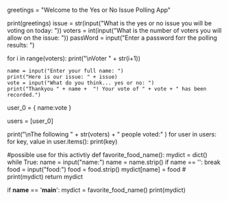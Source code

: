 greetings = "Welcome to the Yes or No Issue Polling App"

print(greetings)
issue = str(input("What is the yes or no issue you will be voting on today: "))
voters = int(input("What is the number of voters you will allow on the issue: "))
passWord = input("Enter a password forr the polling results: ")

for i in range(voters):
    print("\nVoter " + str(i+1))
    
    name = input("Enter your full name: ")
    print("Here is our issue: " + issue)
    vote = input("What do you think... yes or no: ")
    print("Thankyou " + name +  "! Your vote of " + vote + " has been recorded.")
user_0 = {
    name:vote
}    

users = [user_0]
    
print("\nThe following " + str(voters) + " people voted:" )
for user in users:
    for key, value in user.items():
        print(key)



#possible use for this activtiy
def favorite_food_name():
    mydict = dict()
    while True:
        name = input("name:")
        name = name.strip()
        if name == '':
            break
        food = input("food:")
        food = food.strip()
        mydict[name] = food
    # print(mydict)
    return mydict


if __name__ == '__main__':
    mydict = favorite_food_name()
    print(mydict)
